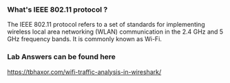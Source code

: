 
### What's IEEE 802.11 protocol ?

The IEEE 802.11 protocol refers to a set of standards for implementing wireless local area networking (WLAN) communication in the 2.4 GHz and 5 GHz frequency bands. It is commonly known as Wi-Fi. 

### Lab Answers can be found here
https://tbhaxor.com/wifi-traffic-analysis-in-wireshark/
